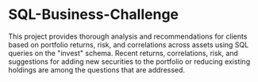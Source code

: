 # SQL-Business-Challenge
 This project provides thorough analysis and recommendations for clients based on portfolio returns, risk, and correlations across assets using SQL queries on the "invest" schema. Recent returns, correlations, risk, and suggestions for adding new securities to the portfolio or reducing existing holdings are among the questions that are addressed.
